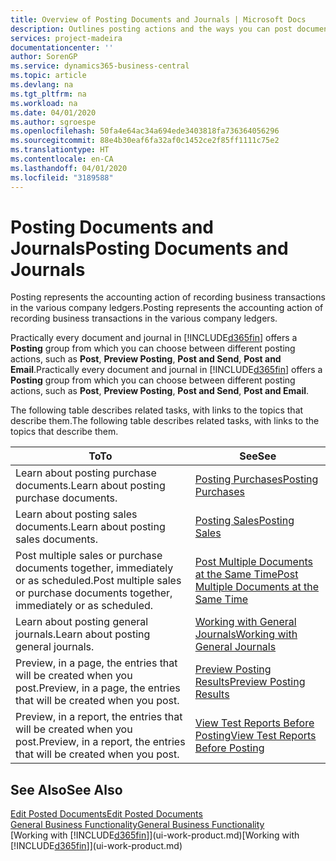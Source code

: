 ```yaml
---
title: Overview of Posting Documents and Journals | Microsoft Docs
description: Outlines posting actions and the ways you can post documents and journals.
services: project-madeira
documentationcenter: ''
author: SorenGP
ms.service: dynamics365-business-central
ms.topic: article
ms.devlang: na
ms.tgt_pltfrm: na
ms.workload: na
ms.date: 04/01/2020
ms.author: sgroespe
ms.openlocfilehash: 50fa4e64ac34a694ede3403818fa736364056296
ms.sourcegitcommit: 88e4b30eaf6fa32af0c1452ce2f85ff1111c75e2
ms.translationtype: HT
ms.contentlocale: en-CA
ms.lasthandoff: 04/01/2020
ms.locfileid: "3189588"
---
```

# <a name="posting-documents-and-journals"></a><span data-ttu-id="b0ceb-103">Posting Documents and Journals</span><span class="sxs-lookup"><span data-stu-id="b0ceb-103">Posting Documents and Journals</span></span>
<span data-ttu-id="b0ceb-104">Posting represents the accounting action of recording business transactions in the various company ledgers.</span><span class="sxs-lookup"><span data-stu-id="b0ceb-104">Posting represents the accounting action of recording business transactions in the various company ledgers.</span></span>

<span data-ttu-id="b0ceb-105">Practically every document and journal in [!INCLUDE[d365fin](includes/d365fin_md.md)] offers a **Posting** group from which you can choose between different posting actions, such as **Post**, **Preview Posting**, **Post and Send**, **Post and Email**.</span><span class="sxs-lookup"><span data-stu-id="b0ceb-105">Practically every document and journal in [!INCLUDE[d365fin](includes/d365fin_md.md)] offers a **Posting** group from which you can choose between different posting actions, such as **Post**, **Preview Posting**, **Post and Send**, **Post and Email**.</span></span>

<span data-ttu-id="b0ceb-106">The following table describes related tasks, with links to the topics that describe them.</span><span class="sxs-lookup"><span data-stu-id="b0ceb-106">The following table describes related tasks, with links to the topics that describe them.</span></span>

| <span data-ttu-id="b0ceb-107">To</span><span class="sxs-lookup"><span data-stu-id="b0ceb-107">To</span></span> | <span data-ttu-id="b0ceb-108">See</span><span class="sxs-lookup"><span data-stu-id="b0ceb-108">See</span></span> |
| --- | --- |
| <span data-ttu-id="b0ceb-109">Learn about posting purchase documents.</span><span class="sxs-lookup"><span data-stu-id="b0ceb-109">Learn about posting purchase documents.</span></span> |[<span data-ttu-id="b0ceb-110">Posting Purchases</span><span class="sxs-lookup"><span data-stu-id="b0ceb-110">Posting Purchases</span></span>](ui-post-purchases.md) |
| <span data-ttu-id="b0ceb-111">Learn about posting sales documents.</span><span class="sxs-lookup"><span data-stu-id="b0ceb-111">Learn about posting sales documents.</span></span> |[<span data-ttu-id="b0ceb-112">Posting Sales</span><span class="sxs-lookup"><span data-stu-id="b0ceb-112">Posting Sales</span></span>](ui-post-sales.md) |
| <span data-ttu-id="b0ceb-113">Post multiple sales or purchase documents together, immediately or as scheduled.</span><span class="sxs-lookup"><span data-stu-id="b0ceb-113">Post multiple sales or purchase documents together, immediately or as scheduled.</span></span>|[<span data-ttu-id="b0ceb-114">Post Multiple Documents at the Same Time</span><span class="sxs-lookup"><span data-stu-id="b0ceb-114">Post Multiple Documents at the Same Time</span></span>](ui-batch-posting.md)|
| <span data-ttu-id="b0ceb-115">Learn about posting general journals.</span><span class="sxs-lookup"><span data-stu-id="b0ceb-115">Learn about posting general journals.</span></span> |[<span data-ttu-id="b0ceb-116">Working with General Journals</span><span class="sxs-lookup"><span data-stu-id="b0ceb-116">Working with General Journals</span></span>](ui-work-general-journals.md) |
| <span data-ttu-id="b0ceb-117">Preview, in a page, the entries that will be created when you post.</span><span class="sxs-lookup"><span data-stu-id="b0ceb-117">Preview, in a page, the entries that will be created when you post.</span></span> |[<span data-ttu-id="b0ceb-118">Preview Posting Results</span><span class="sxs-lookup"><span data-stu-id="b0ceb-118">Preview Posting Results</span></span>](ui-how-preview-post-results.md) |
| <span data-ttu-id="b0ceb-119">Preview, in a report, the entries that will be created when you post.</span><span class="sxs-lookup"><span data-stu-id="b0ceb-119">Preview, in a report, the entries that will be created when you post.</span></span> |[<span data-ttu-id="b0ceb-120">View Test Reports Before Posting</span><span class="sxs-lookup"><span data-stu-id="b0ceb-120">View Test Reports Before Posting</span></span>](ui-how-view-test-reports-posting.md) |

## <a name="see-also"></a><span data-ttu-id="b0ceb-121">See Also</span><span class="sxs-lookup"><span data-stu-id="b0ceb-121">See Also</span></span>
[<span data-ttu-id="b0ceb-122">Edit Posted Documents</span><span class="sxs-lookup"><span data-stu-id="b0ceb-122">Edit Posted Documents</span></span>](across-edit-posted-document.md)  
[<span data-ttu-id="b0ceb-123">General Business Functionality</span><span class="sxs-lookup"><span data-stu-id="b0ceb-123">General Business Functionality</span></span>](ui-across-business-areas.md)  
<span data-ttu-id="b0ceb-124">[Working with [!INCLUDE[d365fin](includes/d365fin_md.md)]](ui-work-product.md)</span><span class="sxs-lookup"><span data-stu-id="b0ceb-124">[Working with [!INCLUDE[d365fin](includes/d365fin_md.md)]](ui-work-product.md)</span></span>
